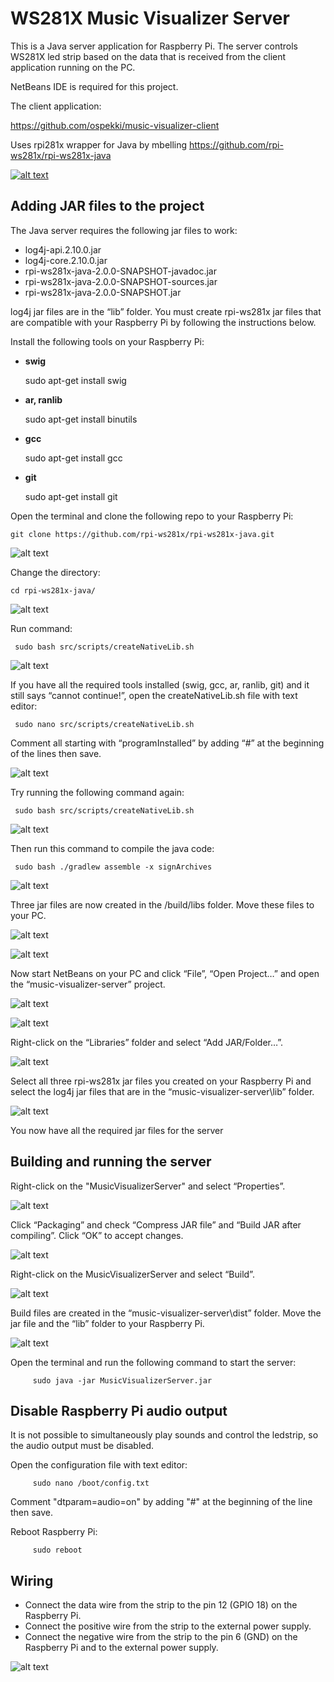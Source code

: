 #  WS281X Music Visualizer Server

This is a Java server application for Raspberry Pi. 
The server controls WS281X led strip based on the data that
is received from the client application running on the PC.

NetBeans IDE is required for this project.

The client application:

https://github.com/ospekki/music-visualizer-client

Uses rpi281x wrapper for Java by mbelling
https://github.com/rpi-ws281x/rpi-ws281x-java


[![alt text](https://www.dropbox.com/s/f71dd5qi3kmyc3o/Raspberry_Pi_WS2812B_LED_strip_music_visualizer.gif?raw=1)](https://www.youtube.com/watch?v=hVwcQ8_BEE8)

## Adding JAR files to the project

The Java server requires the following jar files to work:

- log4j-api.2.10.0.jar
- log4j-core.2.10.0.jar
- rpi-ws281x-java-2.0.0-SNAPSHOT-javadoc.jar
- rpi-ws281x-java-2.0.0-SNAPSHOT-sources.jar
- rpi-ws281x-java-2.0.0-SNAPSHOT.jar

log4j jar files are in the “lib” folder. 
You must create rpi-ws281x jar files that are compatible with your Raspberry Pi by following the instructions below.

Install the following tools on your Raspberry Pi:

- **swig**

	sudo apt-get install swig
- **ar, ranlib**

	sudo apt-get install binutils
- **gcc**

	sudo apt-get install gcc
- **git**

	sudo apt-get install git
     

Open the terminal and clone the following repo to your Raspberry Pi:

	git clone https://github.com/rpi-ws281x/rpi-ws281x-java.git
     
![alt text](https://www.dropbox.com/s/1cvw0s0ezvv9r37/image002.png?raw=1)

Change the directory:

	cd rpi-ws281x-java/

![alt text](https://www.dropbox.com/s/yh4r8x71q5kg0yo/image003.png?raw=1)

Run command:

     sudo bash src/scripts/createNativeLib.sh

![alt text](https://www.dropbox.com/s/sy0z6e35p7sf579/image004.png?raw=1)

If you have all the required tools installed (swig, gcc, ar, ranlib, git) and it still says “cannot continue!”, open the createNativeLib.sh file with text editor:

     sudo nano src/scripts/createNativeLib.sh

Comment all starting with “programInstalled” by adding “#” at the beginning of the lines then save.

![alt text](https://www.dropbox.com/s/41wnx4rgessk9fj/image005.png?raw=1)

Try running the following command again:

     sudo bash src/scripts/createNativeLib.sh
     
![alt text](https://www.dropbox.com/s/u3eiw15y3kzuq4q/image006.png?raw=1)

Then run this command to compile the java code:

     sudo bash ./gradlew assemble -x signArchives
     
![alt text](https://www.dropbox.com/s/iyrda4q0y3itpeh/image007.png?raw=1)

Three jar files are now created in the /build/libs folder. Move these files to your PC.

![alt text](https://www.dropbox.com/s/cmwdhdt1wwr0uwt/image008.png?raw=1)

![alt text](https://www.dropbox.com/s/8g20e5b26g86whk/image009.png?raw=1)

Now start NetBeans on your PC and click “File”, “Open Project…” and open the “music-visualizer-server” project.

![alt text](https://www.dropbox.com/s/9qr8r3cji7sbi8z/image010.png?raw=1)

![alt text](https://www.dropbox.com/s/fbabm3fw27cwrg1/image011.png?raw=1)

Right-click on the “Libraries” folder and select “Add JAR/Folder…”.

![alt text](https://www.dropbox.com/s/xslhzz5p1jprmk8/image012.png?raw=1)

Select all three rpi-ws281x jar files you created on your Raspberry Pi and select the log4j jar files that are in the “music-visualizer-server\lib” folder.

![alt text](https://www.dropbox.com/s/2eug3i51qd9go5i/image013.png?raw=1)

You now have all the required jar files for the server



## Building and running the server

Right-click on the "MusicVisualizerServer" and select “Properties”.

![alt text](https://www.dropbox.com/s/hmmh11qrff8gf7q/image015.png?raw=1)

Click “Packaging” and check “Compress JAR file” and “Build JAR after compiling”. Click “OK” to accept changes.

![alt text](https://www.dropbox.com/s/gu382abc8f3giks/image016.png?raw=1)

Right-click on the MusicVisualizerServer and select “Build”.

![alt text](https://www.dropbox.com/s/3u3aeyv415tgijf/image017.png?raw=1)

Build files are created in the “music-visualizer-server\dist” folder. Move the jar file and the “lib” folder to your Raspberry Pi.

![alt text](https://www.dropbox.com/s/l8f8kq3ebehgypg/image018.png?raw=1)

Open the terminal and run the following command to start the server:

         sudo java -jar MusicVisualizerServer.jar


## Disable Raspberry Pi audio output

It is not possible to simultaneously play sounds and control the ledstrip, so the audio output must be disabled.

Open the configuration file with text editor:

         sudo nano /boot/config.txt
	 
Comment "dtparam=audio=on" by adding "#" at the beginning of the line then save.

Reboot Raspberry Pi:

         sudo reboot


## Wiring

- Connect the data wire from the strip to the pin 12 (GPIO 18) on the Raspberry Pi.
- Connect the positive wire from the strip to the external power supply.
- Connect the negative wire from the strip to the pin 6 (GND) on the Raspberry Pi and to the external power supply.

![alt text](https://www.dropbox.com/s/akmz3f14w1robb5/image020.png?raw=1)
